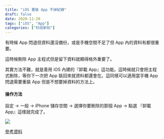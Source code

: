 ```yaml
---
title: "iOS 重裝 App 不掉紀錄"
draft: false
date: 2020-11-20
tags: ["iOS", "App"]
categories: ["科技新知"]
---
```



有時候 App 閃退但資料還沒備份，或是手機空間不足了但 App 內的資料有都很重要。

這時候刪除 App 主程式但是留下資料就顯得格外重要了。



<!--more-->


其實方法不難，就是善用 iOS 內建的『卸載 App』這功能。這時候就只會把主程式刪除，等你下一次把 App 裝回來就資料都還會在。這同樣可以適用當手機 App 閃退需要重裝 App 但是不想要掉資料的方法上。

#### 操作方法

設定 -> 一般 -> iPhone 儲存空間 -> 選擇你要刪除的那個 App -> 點選 『卸載 App』這樣就完成了。

![](https://hiy.tw/tech/ios_reinstall_app/1.jpeg)


[參考資料](https://photos.google.com/share/AF1QipMlCDuCSikFRnsJqk5YRXLmyAUS3ayLgFmICpVZlpLjiQEH8bJgJfSlX6nrh_s4Sw?key=R3g5WExaQWwwdEpQWjdSSlVKcTY0U3puMmUxZ2t3)

